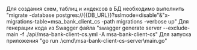 Для создания схем, таблиц и индексов в БД необходимо выполнить "migrate -database postgres://{{DB_URL}}?sslmode=disable"&"x-migrations-table=msa_bank_client_cs -path migrations -verbose up"
Для генерации кода из Swagger файла "swagger generate server --exclude-main -f ./api/msa-bank-client-cs.yml -A msa-bank-client-cs"
Для запуска приложения  "go run .\cmd\msa-bank-client-cs-server\main.go"